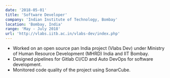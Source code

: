```yaml
---
date: '2018-05-01'
title: 'Software Developer'
company: 'Indian Institute of Technology, Bombay'
location: 'Bombay, India'
range: 'May - July 2018'
url: 'http://vlabs.iitb.ac.in/vlabs-dev/index.php'
---
```


- Worked on an open source pan India project (Vlabs Dev) under Ministry of Human Resource Development (MHRD) India and IIT Bombay.
- Designed pipelines for Gitlab CI/CD and Auto DevOps for software development.
- Monitored code quality of the project using SonarCube.
